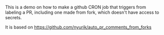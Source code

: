 This is a demo on how to make a github CRON job that triggers from labeling
a PR, including one made from fork, which doesn't have access to secrets.

It is based on https://github.com/nyurik/auto_pr_comments_from_forks
